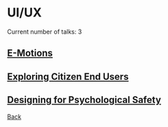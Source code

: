 # UI/UX

Current number of talks: 3

## [E-Motions](E-motions.md)

## [Exploring Citizen End Users](ExploringCitizenEndUsers.md)

## [Designing for Psychological Safety](DesigningForPsychologicalSafety.md)

[Back](../README.md)